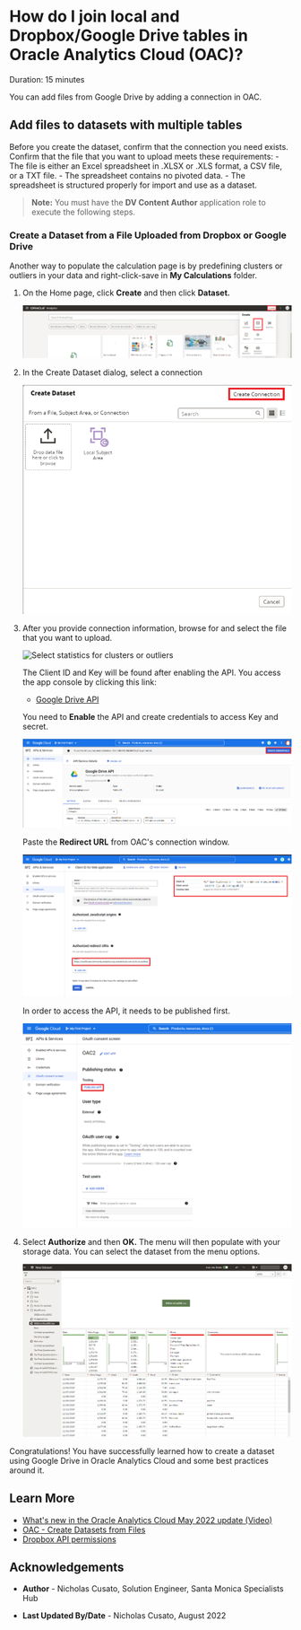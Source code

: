 # How do I join local and Dropbox/Google Drive tables in Oracle Analytics Cloud (OAC)?
Duration: 15 minutes

You can add files from Google Drive by adding a connection in OAC.

## Add files to datasets with multiple tables
Before you create the dataset, confirm that the connection you need exists. Confirm that the file that you want to upload meets these requirements:
    - The file is either an Excel spreadsheet in .XLSX or .XLS format, a CSV file, or a TXT file.
    - The spreadsheet contains no pivoted data.
    - The spreadsheet is structured properly for import and use as a dataset. 

>**Note:** You must have the **DV Content Author** application role to execute the following steps.

### Create a Dataset from a File Uploaded from Dropbox or Google Drive

Another way to populate the calculation page is by predefining clusters or outliers in your data and right-click-save in **My Calculations** folder. 

1. On the Home page, click **Create** and then click **Dataset.**

    ![Create Best Visualization to populate image](images/create-dataset.png)

2. In the Create Dataset dialog, select a connection

    ![Select statistics for clusters or outliers](images/create-connection.png)

3. After you provide connection information, browse for and select the file that you want to upload.

    ![Select statistics for clusters or outliers](images/dropbox-connection.png)

    The Client ID and Key will be found after enabling the API. You access the app console by clicking this link: 
    - [Google Drive API](https://console.cloud.google.com/apis/library/drive.googleapis.com?project=buoyant-planet-241022)

    You need to **Enable** the API and create credentials to access Key and secret.

    ![Google Drive API](images/drive-api.png)

    Paste the **Redirect URL** from OAC's connection window.

    ![Google Drive Redirect URIs](images/drive-redirect-url.png)

    In order to access the API, it needs to be published first.

    ![Google Drive publish app](images/publish-app.png)
  
4. Select **Authorize** and then **OK.** The menu will then populate with your storage data. You can select the dataset from the menu options.

    ![OAC datasets from drive](images/drive-updated.png)

Congratulations! You have successfully learned how to create a dataset using Google Drive in Oracle Analytics Cloud and some best practices around it.

## Learn More

* [What's new in the Oracle Analytics Cloud May 2022 update (Video)](https://www.youtube.com/watch?v=K3YaJlmfSpM)
* [OAC - Create Datasets from Files](https://docs.oracle.com/en/cloud/paas/analytics-cloud/acubi/create-dataset-files.html#GUID-04CF3C71-DE49-4D6C-971E-6EAFDBB92D82)
* [Dropbox API permissions](https://developers.dropbox.com/oauth-guide)

## Acknowledgements

* **Author** - Nicholas Cusato, Solution Engineer, Santa Monica Specialists Hub

* **Last Updated By/Date** - Nicholas Cusato, August 2022